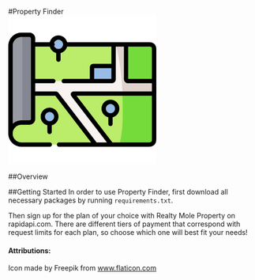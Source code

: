 #Property Finder
&emsp;&emsp;&emsp;&emsp;&emsp;&emsp;&emsp;&emsp;&emsp;&emsp;<img alt ="Calendar image" src="static/map.png" width="300">

##Overview

##Getting Started
In order to use Property Finder, first download all necessary packages by running `requirements.txt`.

Then sign up for the plan of your choice with Realty Mole Property on rapidapi.com. There are different tiers of payment that correspond with request limits for each plan, so choose which one will best fit your needs!

#### Attributions:

Icon made by Freepik from www.flaticon.com
